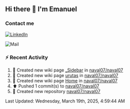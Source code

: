 ## Hi there 👋 I'm Emanuel

### Contact me
[![LinkedIn](https://img.shields.io/badge/LinkedIn-%20Emanuel--Naval-blue)](https://www.linkedin.com/in/emanuel-naval/)

![Mail](https://img.shields.io/badge/Gmail-Emanuelnaval07@gmail.com-blue?logo=gmail)

### :zap: Recent Activity

<!--RECENT_ACTIVITY:start-->
1. 📖 Created new wiki page [_Sidebar](https://github.com/naval07/naval07/wiki/_Sidebar) in [naval07/naval07](https://github.com/naval07/naval07)<br>
2. 📖 Created new wiki page [urutas](https://github.com/naval07/naval07/wiki/urutas) in [naval07/naval07](https://github.com/naval07/naval07)<br>
3. 📖 Created new wiki page [Home](https://github.com/naval07/naval07/wiki/Home) in [naval07/naval07](https://github.com/naval07/naval07)<br>
4. ⬆️ Pushed 1 commit(s) to [naval07/naval07](https://github.com/naval07/naval07)<br>
5. 📔 Created new repository [naval07/naval07](https://github.com/naval07/naval07)<br>
<!--RECENT_ACTIVITY:end-->
<!--RECENT_ACTIVITY:last_update-->
Last Updated: Wednesday, March 19th, 2025, 4:59:44 AM
<!--RECENT_ACTIVITY:last_update_end-->

<!--
**naval07/naval07** is a ✨ _special_ ✨ repository because its `README.md` (this file) appears on your GitHub profile.

Here are some ideas to get you started:

- 🔭 I’m currently working on ...
- 🌱 I’m currently learning ...
- 👯 I’m looking to collaborate on ...
- 🤔 I’m looking for help with ...
- 💬 Ask me about ...
- 📫 How to reach me: ...
- 😄 Pronouns: ...
- ⚡ Fun fact: ...
-->
